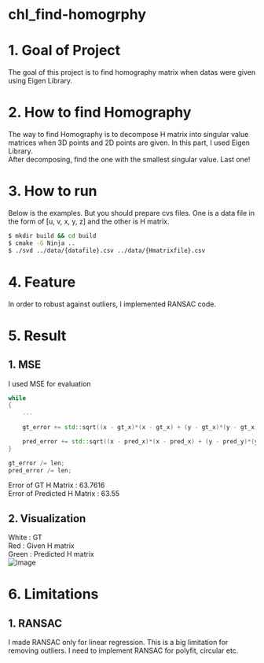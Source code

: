 # chl_find-homogrphy

# 1. Goal of Project
The goal of this project is to find homography matrix when datas were given using Eigen Library.  


# 2. How to find Homography
The way to find Homography is to decompose H matrix into singular value matrices when 3D points and 2D points are given. In this part, I used Eigen Library.  
After decomposing, find the one with the smallest singular value. Last one!  


# 3. How to run  
Below is the examples. But you should prepare cvs files. One is a data file in the form of [u, v, x, y, z] and the other is H matrix.  
```bash
$ mkdir build && cd build
$ cmake -G Ninja ..
$ ./svd ../data/{datafile}.csv ../data/{Hmatrixfile}.csv
```


# 4. Feature
In order to robust against outliers, I implemented RANSAC code.  


# 5. Result
## 1. MSE
I used MSE for evaluation  
```C++
while
{
    ...
    
    gt_error += std::sqrt((x - gt_x)*(x - gt_x) + (y - gt_x)*(y - gt_x));

    pred_error += std::sqrt((x - pred_x)*(x - pred_x) + (y - pred_y)*(y - pred_y));
}

gt_error /= len;
pred_error /= len;
```
Error of GT H Matrix : 63.7616  
Error of Predicted H Matrix : 63.55

## 2. Visualization
White : GT  
Red : Given H matrix  
Green : Predicted H matrix  
![image](https://user-images.githubusercontent.com/58837749/187371359-1f926fe7-5018-4eb5-af81-43fb261f279b.png)



# 6. Limitations
## 1. RANSAC
I made RANSAC only for linear regression. This is a big limitation for removing outliers. I need to implement RANSAC for polyfit, circular etc.
